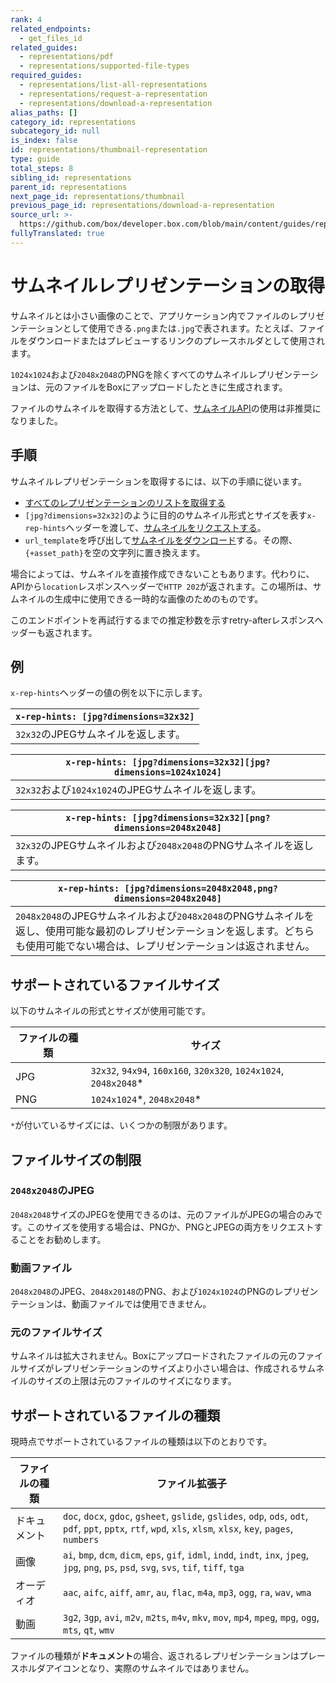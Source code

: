 ```yaml
---
rank: 4
related_endpoints:
  - get_files_id
related_guides:
  - representations/pdf
  - representations/supported-file-types
required_guides:
  - representations/list-all-representations
  - representations/request-a-representation
  - representations/download-a-representation
alias_paths: []
category_id: representations
subcategory_id: null
is_index: false
id: representations/thumbnail-representation
type: guide
total_steps: 8
sibling_id: representations
parent_id: representations
next_page_id: representations/thumbnail
previous_page_id: representations/download-a-representation
source_url: >-
  https://github.com/box/developer.box.com/blob/main/content/guides/representations/thumbnail-representation.md
fullyTranslated: true
---
```

# サムネイルレプリゼンテーションの取得

サムネイルとは小さい画像のことで、アプリケーション内でファイルのレプリゼンテーションとして使用できる`.png`または`.jpg`で表されます。たとえば、ファイルをダウンロードまたはプレビューするリンクのプレースホルダとして使用されます。

`1024x1024`および`2048x2048`のPNGを除くすべてのサムネイルレプリゼンテーションは、元のファイルをBoxにアップロードしたときに生成されます。

<Message warning>

ファイルのサムネイルを取得する方法として、[サムネイルAPI][thumbnail_api]の使用は非推奨になりました。

</Message>

## 手順

サムネイルレプリゼンテーションを取得するには、以下の手順に従います。

* [すべてのレプリゼンテーションのリストを取得する][list-all-representations]
* `[jpg?dimensions=32x32]`のように目的のサムネイル形式とサイズを表す`x-rep-hints`ヘッダーを渡して、[サムネイルをリクエストする][request-a-representation]。
* `url_template`を呼び出して[サムネイルをダウンロード][download-a-representation]する。その際、`{+asset_path}`を空の文字列に置き換えます。

<Message warning>

場合によっては、サムネイルを直接作成できないこともあります。代わりに、APIから`location`レスポンスヘッダーで`HTTP 202`が返されます。この場所は、サムネイルの生成中に使用できる一時的な画像のためのものです。

</Message>

このエンドポイントを再試行するまでの推定秒数を示すretry-afterレスポンスヘッダーも返されます。

## 例

`x-rep-hints`ヘッダーの値の例を以下に示します。

| `x-rep-hints: [jpg?dimensions=32x32]` |
| ------------------------------------- |
| `32x32`のJPEGサムネイルを返します。               |

| `x-rep-hints: [jpg?dimensions=32x32][jpg?dimensions=1024x1024]` |
| --------------------------------------------------------------- |
| `32x32`および`1024x1024`のJPEGサムネイルを返します。                           |

| `x-rep-hints: [jpg?dimensions=32x32][png?dimensions=2048x2048]` |
| --------------------------------------------------------------- |
| `32x32`のJPEGサムネイルおよび`2048x2048`のPNGサムネイルを返します。                  |

| `x-rep-hints: [jpg?dimensions=2048x2048,png?dimensions=2048x2048]`                                        |
| --------------------------------------------------------------------------------------------------------- |
| `2048x2048`のJPEGサムネイルおよび`2048x2048`のPNGサムネイルを返し、使用可能な最初のレプリゼンテーションを返します。どちらも使用可能でない場合は、レプリゼンテーションは返されません。 |

## サポートされているファイルサイズ

以下のサムネイルの形式とサイズが使用可能です。

| ファイルの種類 | サイズ                                                                |
| ------- | ------------------------------------------------------------------ |
| JPG     | `32x32`, `94x94`, `160x160`, `320x320`, `1024x1024`, `2048x2048`\* |
| PNG     | `1024x1024`\*, `2048x2048`\*                                       |

`*`が付いているサイズには、いくつかの制限があります。

## ファイルサイズの制限

### `2048x2048`のJPEG

`2048x2048`サイズのJPEGを使用できるのは、元のファイルがJPEGの場合のみです。このサイズを使用する場合は、PNGか、PNGとJPEGの両方をリクエストすることをお勧めします。

### 動画ファイル

`2048x2048`のJPEG、`2048x20148`のPNG、および`1024x1024`のPNGのレプリゼンテーションは、動画ファイルでは使用できません。

### 元のファイルサイズ

サムネイルは拡大されません。Boxにアップロードされたファイルの元のファイルサイズがレプリゼンテーションのサイズより小さい場合は、作成されるサムネイルのサイズの上限は元のファイルのサイズになります。

## サポートされているファイルの種類

現時点でサポートされているファイルの種類は以下のとおりです。

| ファイルの種類 | ファイル拡張子                                                                                                                                                         |
| ------- | --------------------------------------------------------------------------------------------------------------------------------------------------------------- |
| ドキュメント  | `doc`, `docx`, `gdoc`, `gsheet`, `gslide`, `gslides`, `odp`, `ods`, `odt`, `pdf`, `ppt`, `pptx`, `rtf`, `wpd`, `xls`, `xlsm`, `xlsx`, `key`, `pages`, `numbers` |
| 画像      | `ai`, `bmp`, `dcm`, `dicm`, `eps`, `gif`, `idml`, `indd`, `indt`, `inx`, `jpeg`, `jpg`, `png`, `ps`, `psd`, `svg`, `svs`, `tif`, `tiff`, `tga`                  |
| オーディオ   | `aac`, `aifc`, `aiff`, `amr`, `au`, `flac`, `m4a`, `mp3`, `ogg`, `ra`, `wav`, `wma`                                                                             |
| 動画      | `3g2`, `3gp`, `avi`, `m2v`, `m2ts`, `m4v`, `mkv`, `mov`, `mp4`, `mpeg`, `mpg`, `ogg`, `mts`, `qt`, `wmv`                                                        |

<Message warning>

ファイルの種類が**ドキュメント**の場合、返されるレプリゼンテーションはプレースホルダアイコンとなり、実際のサムネイルではありません。

</Message>

[list-all-representations]: guide://representations/list-all-representations

[request-a-representation]: guide://representations/request-a-representation

[download-a-representation]: guide://representations/download-a-representation

[thumbnail_api]: guide://representations/thumbnail